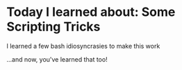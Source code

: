 #  Today I learned about: Some Scripting Tricks 
 
I learned a few bash idiosyncrasies to make this work 
 
...and now, you've learned that too!
